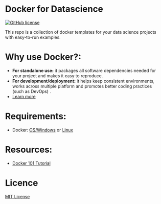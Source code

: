 # Docker for Datascience
[![GitHub license](https://img.shields.io/badge/License-MIT-blue.svg)](LICENSE)

This repo is a collection of docker templates for your data science projects with easy-to-run examples.

# Why use Docker?:
- **For standalone use:** it packages all software dependencies needed for your project and makes it easy to reproduce.
- **For development/deployment:** it helps keep consistent environments, works across multiple platform and promotes better coding practices (such as DevOps) .
- [Learn more](https://www.docker.com/why-docker)

# Requirements:
- Docker: [OS/Windows](https://www.docker.com/get-started) or [Linux](https://www.digitalocean.com/community/tutorials/how-to-install-and-use-docker-on-ubuntu-18-04)

# Resources:
- [Docker 101 Tutorial](https://www.docker.com/101-tutorial)

# Licence
[MIT License](https://github.com/fdebrain/docker-for-datascience/blob/docker-base/LICENSE)
